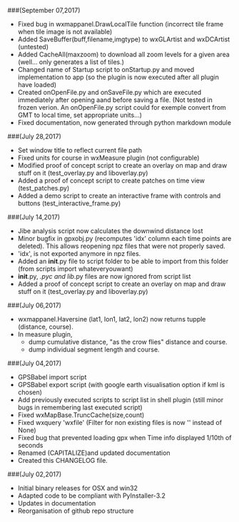 ###(September 07,2017)
* Fixed bug in wxmappanel.DrawLocalTile function (incorrect tile frame when tile image is not available)
* Added SaveBuffer(buff,filename,imgtype) to wxGLArtist and wxDCArtist (untested)
* Added CacheAll(maxzoom) to download all zoom levels for a given area (well... only generates a list of tiles.)
* Changed name of Startup script to onStartup.py and moved implementation to app (so the plugin is now executed after all plugin have loaded)
* Created onOpenFile.py and onSaveFile.py which are executed immediately after opening aand before saving a file.
(Not tested in frozen verion. An onOpenFile.py script could for exemple convert from GMT to local time, set appropriate units...)
* Fixed documentation, now generated through python markdown module

###(July 28,2017)
* Set window title to reflect current file path
* Fixed units for course in wxMeasure plugin (not configurable)
* Modified proof of concept script to create an overlay on map and draw stuff on it (test_overlay.py and liboverlay.py)
* Added a proof of concept script to create patches on time view (test_patches.py)
* Added a demo script to create an interactive frame with controls and buttons (test_interactive_frame.py)

###(July 14,2017)
* Jibe analysis script now calculates the downwind distance lost
* Minor bugfix in gpxobj.py (recomputes 'idx' column each time points are deleted). This allows reopening npz files that were not properly saved.
* 'idx', is not exported anymore in npz files.
* Added an __init__.py file to script folder to be able to import from this folder (from scripts import whateveryouwant)
* __init__.py, *.pyc and lib*.py files are now ignored from script list
* Added a proof of concept script to create an overlay on map and draw stuff on it (test_overlay.py and liboverlay.py)

###(July 06,2017)
* wxmappanel.Haversine (lat1, lon1, lat2, lon2) now returns tupple (distance, course).
* In measure plugin,
    - dump cumulative distance, "as the crow flies" distance and course.
    - dump individual segment length and course.

###(July 04,2017)
* GPSBabel import script
* GPSBabel export script (with google earth visualisation option if kml is chosen)
* Add previously executed scripts to script list in shell plugin (still minor bugs in remembering last executed script)
* Fixed wxMapBase.TruncCache(size,count)
* Fixed wxquery 'wxfile' (Filter for non existing files is now '' instead of None)
* Fixed bug that prevented loading gpx when Time info displayed 1/10th of seconds
* Renamed (CAPITALIZE)and updated documentation
* Created this CHANGELOG file.

###(July 02,2017)
* Initial binary releases for OSX and win32
* Adapted code to be compliant with PyInstaller-3.2
* Updates in documentation
* Reorganisation of github repo structure

